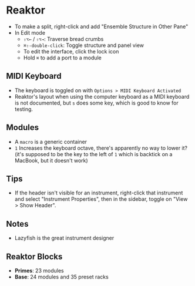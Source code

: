 # Reaktor

- To make a split, right-click and add "Ensemble Structure in Other Pane"
- In Edit mode
    - `⇧⌥←` / `⇧⌥→`: Traverse bread crumbs
    - `⌘⇧-double-click`: Toggle structure and panel view
    - To edit the interface, click the lock icon
    - Hold `⌘` to add a port to a module

## MIDI Keyboard

- The keyboard is toggled on with `Options > MIDI Keyboard Activated`
- Reaktor's layout when using the computer keyboard as a MIDI keyboard is not documented, but `s` does some key, which is good to know for testing.

## Modules

- A `macro` is a generic container
- `1` Increases the keyboard octave, there's apparently no way to lower it? (it's supposed to be the key to the left of `1` which is backtick on a MacBook, but it doesn't work)

## Tips

- If the header isn't visible for an instrument, right-click that instrument and select "Instrument Properties", then in the sidebar, toggle on "View > Show Header".

## Notes

- Lazyfish is the great instrument designer

## Reaktor Blocks

- **Primes**: 23 modules
- **Base**: 24 modules and 35 preset racks
